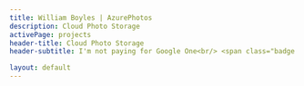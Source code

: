```yaml
---
title: William Boyles | AzurePhotos 
description: Cloud Photo Storage
activePage: projects
header-title: Cloud Photo Storage
header-subtitle: I'm not paying for Google One<br/> <span class="badge badge-python3 x-1 mr-1">Python<i class="badge-icon fab fa-python"></i></span><span class="badge badge-azure x-1">Azure<i class="badge-icon fab fa-microsoft"></i></span>

layout: default
---
```


<main class="text-black mb-0">
    <div class="col-md-8 offset-md-2">
    </div>
</main>

